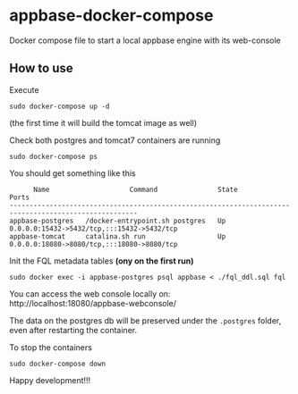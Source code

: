 # appbase-docker-compose
Docker compose file to start a local appbase engine with its web-console

## How to use
Execute

```
sudo docker-compose up -d
```

(the first time it will build the tomcat image as well)

Check both postgres and tomcat7 containers are running

``` 
sudo docker-compose ps
```

You should get something like this

```
      Name                    Command               State                     Ports                   
------------------------------------------------------------------------------------------------------
appbase-postgres   /docker-entrypoint.sh postgres   Up      0.0.0.0:15432->5432/tcp,:::15432->5432/tcp
appbase-tomcat     catalina.sh run                  Up      0.0.0.0:18080->8080/tcp,:::18080->8080/tcp
```

Init the FQL metadata tables **(ony on the first run)**

```
sudo docker exec -i appbase-postgres psql appbase < ./fql_ddl.sql fql
```

You can access the web console locally on: http://localhost:18080/appbase-webconsole/

The data on the postgres db will be preserved under the `.postgres` folder, even after restarting the container.

To stop the containers

```
sudo docker-compose down
```

Happy development!!!

